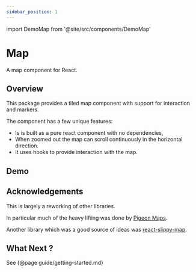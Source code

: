 ```yaml
---
sidebar_position: 1
---
```


import DemoMap from '@site/src/components/DemoMap'

# Map

A map component for React.

## Overview

This package provides a tiled map component with support for interaction and markers.

The component has a few unique features:

* Is is built as a pure react component with no dependencies,
* When zoomed out the map can scroll continuously in the horizontal direction.
* It uses hooks to provide interaction with the map.

## Demo

<DemoMap />

## Acknowledgements

This is largely a reworking of other libraries.

In particular much of the heavy lifting was done by [Pigeon Maps](https://github.com/mariusandra/pigeon-maps).

Another library which was a good source of ideas was [react-slippy-map](https://github.com/gaswelder/react-slippy-map).

## What Next ?

See {@page guide/getting-started.md}
